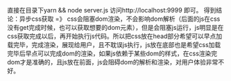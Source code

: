 直接在目录下yarn && node server.js 访问http://localhost:9999 即可。
得到结论：异步css获取 =》 css会阻塞dom渲染，不会影响dom解析（后面的js在css没有get完成时候，也可以获取想要的dom元素），但是会阻塞js运行，js明显是在css获取完成以后，再开始执行js代码。所以把css放在head部分希望可以早点加载完毕，完成渲染，展现给用户，且不耽误js执行，js放在底部也是希望css加载完毕后早点可以完成dom的渲染，如果js依赖于某些dom的样式，在css渲染完dom才是准确的，且js放在前面，js会阻碍dom的解析和渲染，对用户体验非常不好。

